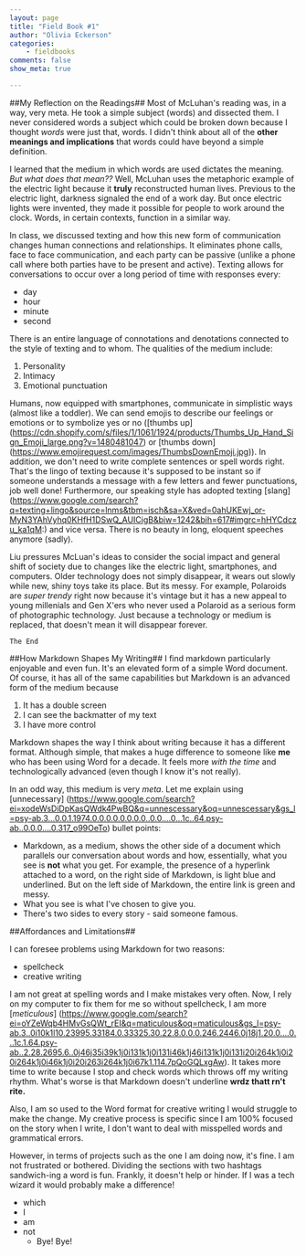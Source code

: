 ```yaml
---
layout: page   
title: "Field Book #1"  
author: "Olivia Eckerson"  
categories:  
    - fieldbooks
comments: false  
show_meta: true

---
```

 
##My Reflection on the Readings##
Most of McLuhan's reading was, in a way, very meta. He took a simple subject (words) and dissected them. I never considered words a subject which could be broken down because I thought *words* were just that, words. I didn't think about all of the **other meanings and implications** that words could have beyond a simple definition. 

I learned that the medium in which words are used dictates the meaning. *But what does that mean??* Well, McLuhan uses the metaphoric example of the electric light because it **truly** reconstructed human lives. Previous to the electric light, darkness signaled the end of a work day. But once electric lights were invented, they made it possible for people to work around the clock. Words, in certain contexts, function in a similar way. 

In class, we discussed texting and how this new form of communication changes human connections and relationships. It eliminates phone calls, face to face communication, and each party can be passive (unlike a phone call where both parties have to be present and active). Texting allows for conversations to occur over a long period of time with responses every:

+ day
+ hour 
+ minute
+ second

There is an entire language of connotations and denotations connected to the style of texting and to whom. The qualities of the medium include:

1. Personality
2. Intimacy 
3. Emotional punctuation 

Humans, now equipped with smartphones, communicate in simplistic ways (almost like a toddler). We can send emojis to describe our feelings or emotions or to symbolize yes or no ([thumbs up] (<https://cdn.shopify.com/s/files/1/1061/1924/products/Thumbs_Up_Hand_Sign_Emoji_large.png?v=1480481047>) or [thumbs down] (https://www.emojirequest.com/images/ThumbsDownEmoji.jpg)). In addition, we don't need to write complete sentences or spell words right. That's the lingo of texting because it's supposed to be instant so if someone understands a message with a few letters and fewer punctuations, job well done! Furthermore, our speaking style has adopted texting [slang] (https://www.google.com/search?q=texting+lingo&source=lnms&tbm=isch&sa=X&ved=0ahUKEwj_or-MyN3YAhVyhq0KHfH1DSwQ_AUICigB&biw=1242&bih=617#imgrc=hHYCdczu_ka1qM:)  and vice versa. There is no beauty in long, eloquent speeches anymore (sadly). 

Liu pressures McLuan's ideas to consider the social impact and general shift of society due to changes like the electric light, smartphones, and computers. Older technology does not simply disappear, it wears out slowly while new, shiny toys take its place. But its messy. For example, Polaroids are *super trendy* right now because it's vintage but it has a new appeal to young millenials and Gen X'ers who never used a Polaroid as a serious form of photographic technology. Just because a technology or medium is replaced, that doesn't mean it will disappear forever.  


	The End
	

##How Markdown Shapes My Writing##
I find markdown particularly enjoyable and even fun. It's an elevated form of a simple Word document. Of course, it has all of the same capabilities but Markdown is an advanced form of the medium because

1. It has a double screen
2. I can see the backmatter of my text
3. I have more control 

Markdown shapes the way I think about writing because it has a different format. Although simple, that makes a huge difference to someone like **me** who has been using Word for a decade. It feels more *with the time* and technologically advanced (even though I know it's not really). 

In an odd way, this medium is very *meta*. Let me explain using [unnecessary] (<https://www.google.com/search?ei=xodeWsDiDpKasQWdk4PwBQ&q=unnescessary&oq=unnescessary&gs_l=psy-ab.3...0.0.1.1974.0.0.0.0.0.0.0.0..0.0....0...1c..64.psy-ab..0.0.0....0.317_o99OeTo>) bullet points:

+ Markdown, as a medium, shows the other side of a document which parallels our conversation about words and how, essentially, what you see is **not** what you get. For example, the presence of a hyperlink attached to a word, on the right side of Markdown, is light blue and underlined. But on the left side of Markdown, the entire link is green and messy. 
+ What you see is what I've chosen to give you.
+ There's two sides to every story - said someone famous. 

##Affordances and Limitations##

I can foresee problems using Markdown for two reasons:

+ spellcheck 
+ creative writing 

I am not great at spelling words and I make mistakes very often. Now, I rely on my computer to fix them for me so without spellcheck, I am more [*meticulous*] (<https://www.google.com/search?ei=oYZeWqb4HMvGsQWt_rEI&q=maticulous&oq=maticulous&gs_l=psy-ab.3..0i10k1l10.23995.33184.0.33325.30.22.8.0.0.0.246.2446.0j18j1.20.0....0...1c.1.64.psy-ab..2.28.2695.6..0j46j35i39k1j0i131k1j0i131i46k1j46i131k1j0i131i20i264k1j0i20i264k1j0i46k1j0i20i263i264k1j0i67k1.114.7pQoGQLxgAw>). It takes more time to write because I stop and check words which throws off my writing rhythm. What's worse is that Markdown doesn't underline **wrdz thatt rn't rite.** 

Also, I am so used to the Word format for creative writing I would struggle to make the change. My creative process is specific since I am 100% focused on the story when I write, I don't want to deal with misspelled words and grammatical errors.

However, in terms of projects such as the one I am doing now, it's fine. I am not frustrated or bothered. Dividing the sections with two hashtags sandwich-ing a word is fun. Frankly, it doesn't help or hinder. If I was a tech wizard it would probably make a difference! 

+ which
+ I 
+ am 
+ not
	+ Bye! Bye! 


